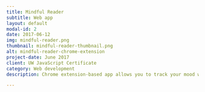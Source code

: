 ```yaml
---
title: Mindful Reader
subtitle: Web app
layout: default
modal-id: 2
date: 2017-06-12
img: mindful-reader.png
thumbnail: mindful-reader-thumbnail.png
alt: mindful-reader-chrome-extension
project-date: June 2017
client: UW JavaScript Certificate
category: Web development
description: Chrome extension-based app allows you to track your mood while you read the news. Tools include Git, Nodejs, React, Webpack/Babel, Chrome Extension API, Firebase, HTML/CSS.

---
```

